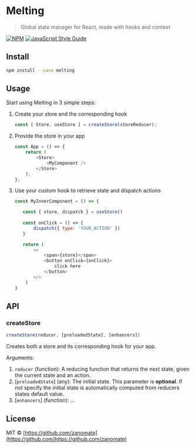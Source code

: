 # Melting

> Global state manager for React, made with hooks and context

[![NPM](https://img.shields.io/npm/v/melting.svg)](https://www.npmjs.com/package/melting)
[![JavaScript Style Guide](https://img.shields.io/badge/code_style-standard-brightgreen.svg)](https://standardjs.com)

## Install

```bash
npm install --save melting
```

## Usage

Start using Melting in 3 simple steps:

1. Create your store and the corresponding hook

    ```js
    const [ Store, useStore ] = createStore(storeReducer);
    ```

2. Provide the store in your app

    ```js
    const App = () => {
        return (
            <Store>
                <MyComponent />
            </Store>
        );
    };
    ```

3. Use your custom hook to retrieve state and dispatch actions

    ```js
    const MyInnerComponent = () => {
    
       const { store, dispatch } = useStore()
       
       const onClick = () => {
           dispatch({ type: 'YOUR_ACTION' })
       }
    
       return (
           <>
               <span>{store}</span>
               <button onClick={onClick}>
                   click here
               </button>
           </>
        )
    }
    ```

## API

### createStore

```js
createStore(reducer, [preloadedState], [enhancers])
```

Creates both a store and its corresponding hook for your app.

Arguments:
1. `reducer` (function): A reducing function that returns the next state, given the current state and an action.
2. [`preloadedState`] (any): The initial state. This parameter is **optional**. If not specify the initial state is automatically computed from reducers states default value.
3. [`enhancers`] (function): ... 

## License

MIT © [https://github.com/zanomate](https://github.com/https://github.com/zanomate)
